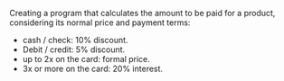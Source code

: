 Creating a program that calculates the amount to be paid for a product, considering its normal price and payment terms:
- cash / check: 10% discount.
- Debit / credit: 5% discount.
- up to 2x on the card: formal price.
- 3x or more on the card: 20% interest.